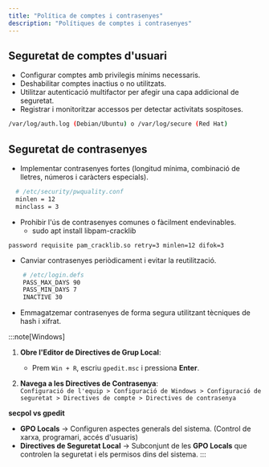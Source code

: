 ```yaml
---
title: "Política de comptes i contrasenyes"
description: "Polítiques de comptes i contrasenyes"
---
```


## Seguretat de comptes d'usuari 
  - Configurar comptes amb privilegis mínims necessaris.  
  - Deshabilitar comptes inactius o no utilitzats.  
  - Utilitzar autenticació multifactor per afegir una capa addicional de seguretat.  
  - Registrar i monitoritzar accessos per detectar activitats sospitoses.  
  ```bash
  /var/log/auth.log (Debian/Ubuntu) o /var/log/secure (Red Hat)
  ```

## Seguretat de contrasenyes  
  - Implementar contrasenyes fortes (longitud mínima, combinació de lletres, números i caràcters especials).
  ```bash
    # /etc/security/pwquality.conf
    minlen = 12
    minclass = 3
  ```
  - Prohibir l'ús de contrasenyes comunes o fàcilment endevinables.
    - sudo apt install libpam-cracklib
  ```
  password requisite pam_cracklib.so retry=3 minlen=12 difok=3
  ```
  - Canviar contrasenyes periòdicament i evitar la reutilització. 
  ```bash title="/etc/login.defs"
      # /etc/login.defs
      PASS_MAX_DAYS 90
      PASS_MIN_DAYS 7
      INACTIVE 30
  ```
  - Emmagatzemar contrasenyes de forma segura utilitzant tècniques de hash i xifrat.  

:::note[Windows]
1. **Obre l'Editor de Directives de Grup Local**:  
   - Prem `Win + R`, escriu `gpedit.msc` i pressiona **Enter**.  

2. **Navega a les Directives de Contrasenya**:  
   `Configuració de l'equip > Configuració de Windows > Configuració de seguretat > Directives de compte > Directives de contrasenya`  

**secpol vs gpedit**

- **GPO Locals** → Configuren aspectes generals del sistema. (Control de xarxa, programari, accés d'usuaris)  
- **Directives de Seguretat Local** → Subconjunt de les **GPO Locals** que controlen la seguretat i els permisos dins del sistema. 
:::




